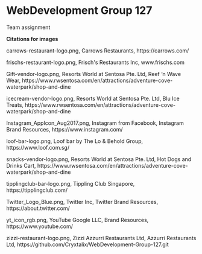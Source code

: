 # WebDevelopment Group 127
Team assignment

<b>Citations for images</b>

<p>carrows-restaurant-logo.png, Carrows Restaurants, https://carrows.com/</p>
<p>frischs-restaurant-logo.png, Frisch's Restaurants Inc, www.frischs.com</p>
<p>Gift-vendor-logo.png, Resorts World at Sentosa Pte. Ltd, Reef ‘n Wave Wear, https://www.rwsentosa.com/en/attractions/adventure-cove-waterpark/shop-and-dine</p>
<p>icecream-vendor-logo.png, Resorts World at Sentosa Pte. Ltd, Blu Ice Treats, https://www.rwsentosa.com/en/attractions/adventure-cove-waterpark/shop-and-dine</p>
<p>Instagram_AppIcon_Aug2017.png, Instagram from Facebook, Instagram Brand Resources, https://www.instagram.com/</p>
<p>loof-bar-logo.png, Loof bar by The Lo & Behold Group, https://www.loof.com.sg/</p>
<p>snacks-vendor-logo.png, Resorts World at Sentosa Pte. Ltd, Hot Dogs and Drinks Cart, https://www.rwsentosa.com/en/attractions/adventure-cove-waterpark/shop-and-dine</p>
<p>tipplingclub-bar-logo.png, Tippling Club Singapore, https://tipplingclub.com/</p>
<p>Twitter_Logo_Blue.png, Twitter Inc, Twitter Brand Resources, https://about.twitter.com/</p>
<p>yt_icon_rgb.png, YouTube Google LLC, Brand Resources, https://www.youtube.com/</p>
<p>zizzi-restaurant-logo.png, Zizzi Azzurri Restaurants Ltd, Azzurri Restaurants Ltd, https://github.com/Cryxtalix/WebDevelopment-Group-127.git</p>
